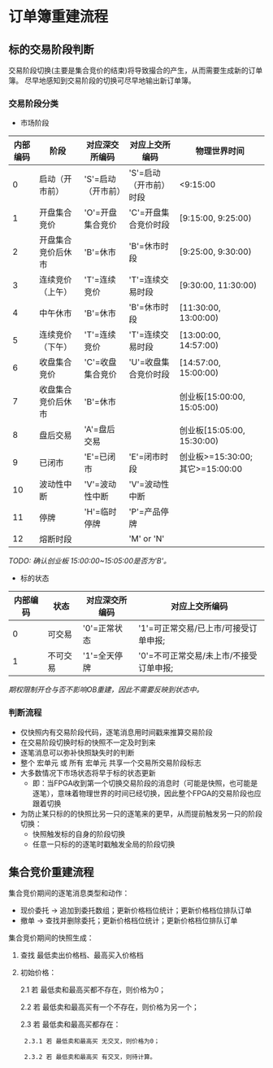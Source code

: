 # 订单簿重建流程

## 标的交易阶段判断

交易阶段切换(主要是集合竞价的结束)将导致撮合的产生，从而需要生成新的订单簿。
尽早地感知到交易阶段的切换可尽早地输出新订单簿。

### 交易阶段分类

* 市场阶段

内部编码|阶段|对应深交所编码|对应上交所编码|物理世界时间
--|--|--|--|--
0|启动（开市前）|'S'=启动（开市前）|'S'=启动（开市前）时段|<9:15:00
1|开盘集合竞价|'O'=开盘集合竞价|'C'=开盘集合竞价时段|[9:15:00, 9:25:00)
2|开盘集合竞价后休市|'B'=休市|'B'=休市时段|[9:25:00, 9:30:00)
3|连续竞价（上午）|'T'=连续竞价|'T'=连续交易时段|[9:30:00, 11:30:00)
4|中午休市|'B'=休市|'B'=休市时段|[11:30:00, 13:00:00)
5|连续竞价（下午）|'T'=连续竞价|'T'=连续交易时段|[13:00:00, 14:57:00)
6|收盘集合竞价|'C'=收盘集合竞价|'U'=收盘集合竞价时段|[14:57:00, 15:00:00)
7|收盘集合竞价后休市|'B'=休市||创业板[15:00:00, 15:05:00)
8|盘后交易|'A'=盘后交易||创业板[15:05:00, 15:30:00)
9|已闭市|'E'=已闭市|'E'=闭市时段|创业板>=15:30:00; 其它>=15:00:00
10|波动性中断|'V'=波动性中断|'V'=波动性中断
11|停牌|'H'=临时停牌|'P'=产品停牌
12|熔断时段||'M' or 'N'

*TODO: 确认创业板 15:00:00~15:05:00是否为'B'。*

* 标的状态

内部编码|状态|对应深交所编码|对应上交所编码
--|--|--|--
0|可交易|'0'=正常状态|'1'=可正常交易/已上市/可接受订单申报;
1|不可交易|'1'=全天停牌|'0'=不可正常交易/未上市/不接受订单申报;

*期权限制开仓与否不影响OB重建，因此不需要反映到状态中。*

### 判断流程

* 仅快照内有交易阶段代码，逐笔消息用时间戳来推算交易阶段
* 在交易阶段切换时标的快照不一定及时到来
* 逐笔消息可以弥补快照缺失时的判断
* 整个 宏单元 或 所有 宏单元 共享一个交易所交易阶段标志
* 大多数情况下市场状态将早于标的状态更新
  * 即：当FPGA收到第一个切换交易阶段的消息时（可能是快照，也可能是逐笔），意味着物理世界的时间已经切换，因此整个FPGA的交易阶段也应跟着切换
* 为防止某只标的的快照比另一只的逐笔来的更早，从而提前触发另一只的阶段切换：
  * 快照触发标的自身的阶段切换
  * 任意一只标的的逐笔时戳触发全局的阶段切换

## 集合竞价重建流程

集合竞价期间的逐笔消息类型和动作：

* 现价委托 -> 追加到委托数组；更新价格档位统计；更新价格档位排队订单
* 撤单 -> 查找并删除委托；更新价格档位统计；更新价格档位排队订单

集合竞价期间的快照生成：

1. 查找 最低卖出价格档、最高买入价格档

2. 初始价格：

    2.1 若 最低卖和最高买都不存在，则价格为0；

    2.2 若 最低卖和最高买有一个不存在，则价格为另一个；

    2.3 若 最低卖和最高买都存在：

        2.3.1 若 最低卖和最高买 无交叉，则价格为0；
        
        2.3.2 若 最低卖和最高买 有交叉，则待计算。
